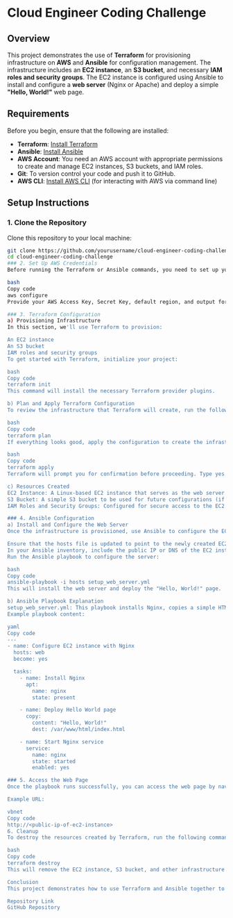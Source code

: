 # Cloud Engineer Coding Challenge

## Overview

This project demonstrates the use of **Terraform** for provisioning infrastructure on **AWS** and **Ansible** for configuration management. The infrastructure includes an **EC2 instance**, an **S3 bucket**, and necessary **IAM roles and security groups**. The EC2 instance is configured using Ansible to install and configure a **web server** (Nginx or Apache) and deploy a simple **"Hello, World!"** web page.

## Requirements

Before you begin, ensure that the following are installed:

- **Terraform**: [Install Terraform](https://learn.hashicorp.com/tutorials/terraform/install-cli)
- **Ansible**: [Install Ansible](https://docs.ansible.com/ansible/latest/installation_guide/index.html)
- **AWS Account**: You need an AWS account with appropriate permissions to create and manage EC2 instances, S3 buckets, and IAM roles.
- **Git**: To version control your code and push it to GitHub.
- **AWS CLI**: [Install AWS CLI](https://docs.aws.amazon.com/cli/latest/userguide/install-cliv2.html) (for interacting with AWS via command line)

## Setup Instructions

### 1. Clone the Repository

Clone this repository to your local machine:

```bash
git clone https://github.com/yourusername/cloud-engineer-coding-challenge.git
cd cloud-engineer-coding-challenge
### 2. Set Up AWS Credentials
Before running the Terraform or Ansible commands, you need to set up your AWS credentials. You can do this by configuring the AWS CLI:

bash
Copy code
aws configure
Provide your AWS Access Key, Secret Key, default region, and output format.

### 3. Terraform Configuration
a) Provisioning Infrastructure
In this section, we'll use Terraform to provision:

An EC2 instance
An S3 bucket
IAM roles and security groups
To get started with Terraform, initialize your project:

bash
Copy code
terraform init
This command will install the necessary Terraform provider plugins.

b) Plan and Apply Terraform Configuration
To review the infrastructure that Terraform will create, run the following:

bash
Copy code
terraform plan
If everything looks good, apply the configuration to create the infrastructure:

bash
Copy code
terraform apply
Terraform will prompt you for confirmation before proceeding. Type yes to proceed with the creation.

c) Resources Created
EC2 Instance: A Linux-based EC2 instance that serves as the web server.
S3 Bucket: A simple S3 bucket to be used for future configurations (if needed).
IAM Roles and Security Groups: Configured for secure access to the EC2 instance.

### 4. Ansible Configuration
a) Install and Configure the Web Server
Once the infrastructure is provisioned, use Ansible to configure the EC2 instance. You will install a web server (such as Nginx) and deploy a simple "Hello, World!" web page.

Ensure that the hosts file is updated to point to the newly created EC2 instance.
In your Ansible inventory, include the public IP or DNS of the EC2 instance.
Run the Ansible playbook to configure the server:

bash
Copy code
ansible-playbook -i hosts setup_web_server.yml
This will install the web server and deploy the "Hello, World!" page.

b) Ansible Playbook Explanation
setup_web_server.yml: This playbook installs Nginx, copies a simple HTML file to the server, and ensures that the web server is running.
Example playbook content:

yaml
Copy code
---
- name: Configure EC2 instance with Nginx
  hosts: web
  become: yes

  tasks:
    - name: Install Nginx
      apt:
        name: nginx
        state: present

    - name: Deploy Hello World page
      copy:
        content: "Hello, World!"
        dest: /var/www/html/index.html

    - name: Start Nginx service
      service:
        name: nginx
        state: started
        enabled: yes

### 5. Access the Web Page
Once the playbook runs successfully, you can access the web page by navigating to the public IP of your EC2 instance in a web browser. The page should display "Hello, World!".

Example URL:

vbnet
Copy code
http://<public-ip-of-ec2-instance>
6. Cleanup
To destroy the resources created by Terraform, run the following command:

bash
Copy code
terraform destroy
This will remove the EC2 instance, S3 bucket, and other infrastructure components.

Conclusion
This project demonstrates how to use Terraform and Ansible together to provision and configure infrastructure on AWS. The EC2 instance was configured with a simple web server that serves a "Hello, World!" page.

Repository Link
GitHub Repository

